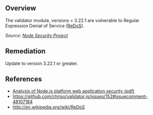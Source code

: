 ## Overview

The validator module, versions < 3.22.1 are vulnerable to Regular Expression Denial of Service ([ReDoS](http://en.wikipedia.org/wiki/ReDoS)).

_Source: [Node Security Project](https://nodesecurity.io/advisories/42)_

## Remediation

Update to version 3.22.1 or greater.

## References

- [Analysis of Node.js platform web application security (pdf)](http://lab.cs.ttu.ee/dl93)
- https://github.com/chriso/validator.js/issues/152#issuecomment-48107184
- http://en.wikipedia.org/wiki/ReDoS
